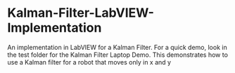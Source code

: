 # Kalman-Filter-LabVIEW-Implementation

An implementation in LabVIEW for a Kalman Filter. For a quick demo, look in the test folder for the Kalman Filter Laptop Demo. This demonstrates how to use a Kalman filter for a robot that moves only in x and y

